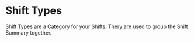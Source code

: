# Shift Types
Shift Types are a Category for your Shifts. Thery are used to group the Shift Summary together.
